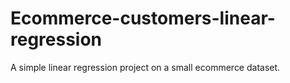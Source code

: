 # Ecommerce-customers-linear-regression
A simple linear regression project on a small ecommerce dataset.
